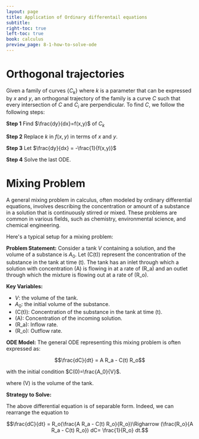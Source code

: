 ```yaml
---
layout: page
title: Application of Ordinary differentail equations
subtitle: 
right-toc: true
left-toc: true
book: calculus
preview_page: 8-1-how-to-solve-ode
---
```


# Orthogonal trajectories

Given a family of curves $\{C_k\}$ where $k$ is a parameter that can be expressed by $x$ and $y$, an orthogonal trajectory of the family is a curve $C$ such that every intersection of $C$ and $C_i$ are perpendicular. To find $C$, we follow the following steps:

**Step 1** Find $\frac{dy}{dx}=f(x,y)$ of $C_k$

**Step 2** Replace $k$ in $f(x,y)$ in terms of $x$ and $y$.

**Step 3** Let $\frac{dy}{dx} = -\frac{1}{f(x,y)}$

**Step 4** Solve the last ODE.

# Mixing Problem

A general mixing problem in calculus, often modeled by ordinary differential equations, involves describing the concentration or amount of a substance in a solution that is continuously stirred or mixed. These problems are common in various fields, such as chemistry, environmental science, and chemical engineering.

Here's a typical setup for a mixing problem:

**Problem Statement:**
Consider a tank $V$ containing a solution, and the volume of a substance is $A_0$. Let \(C(t)\) represent the concentration of the substance in the tank at time \(t\). The tank has an inlet through which a solution with concentration \(A\) is flowing in at a rate of \(R_a\) and an outlet through which the mixture is flowing out at a rate of \(R_o\).

**Key Variables:**
- $V$: the volume of the tank.
- $A_0$: the initial volume of the substance.
- \(C(t)\): Concentration of the substance in the tank at time \(t\).
- \(A\): Concentration of the incoming solution.
- \(R_a\): Inflow rate.
- \(R_o\): Outflow rate.

**ODE Model:**
The general ODE representing this mixing problem is often expressed as:

$$\frac{dC}{dt} = A R_a  - C(t) R_o$$

with the initial condition $C(0)=\frac{A_0}{V}$.

where \(V\) is the volume of the tank.

**Strategy to Solve:**

The above differential equation is of separable form. Indeed, we can rearrange the equation to

$$\frac{dC}{dt} = R_o(\frac{A R_a - C(t) R_o}{R_o})\Righarrow (\frac{R_o}{A R_a - C(t) R_o}) dC= \frac{1}{R_o} dt.$$